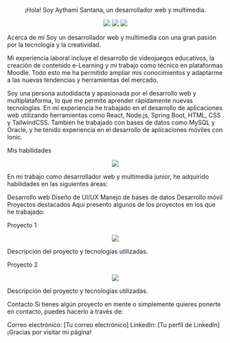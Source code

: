
<p align="center">
  ¡Hola! Soy Aythami Santana, un desarrollador web y multimedia.
</p>
<p align="center">
  <a href="[tu sitio web]"><img src="https://img.shields.io/badge/sitio%20web-MiSitioWeb-blue"></a>
  <a href="[tu linkedin]"><img src="https://img.shields.io/badge/linkedin-TuPerfilDeLinkedin-blue"></a>
  <a href="[tu correo]"><img src="https://img.shields.io/badge/Correo-TuCorreoElectrónico-blue"></a>
</p>
Acerca de mí
Soy un desarrollador web y multimedia con una gran pasión por la tecnología y la creatividad.

Mi experiencia laboral incluye el desarrollo de videojuegos educativos, la creación de contenido e-Learning y mi trabajo como técnico en plataformas Moodle. Todo esto me ha permitido ampliar mis conocimientos y adaptarme a las nuevas tendencias y herramientas del mercado.

Soy una persona autodidacta y apasionada por el desarrollo web y multiplataforma, lo que me permite aprender rápidamente nuevas tecnologías. En mi experiencia he trabajado en el desarrollo de aplicaciones web utilizando herramientas como React, Node.js, Spring Boot, HTML, CSS y TailwindCSS. También he trabajado con bases de datos como MySQL y Oracle, y he tenido experiencia en el desarrollo de aplicaciones móviles con Ionic.

Mis habilidades
<p align="center">
  <img src="https://i.imgur.com/8W9mxH1.png">
</p>
En mi trabajo como desarrollador web y multimedia junior, he adquirido habilidades en las siguientes áreas:

Desarrollo web
Diseño de UI/UX
Manejo de bases de datos
Desarrollo móvil
Proyectos destacados
Aquí presento algunos de los proyectos en los que he trabajado:

Proyecto 1
<p align="center">
  <img src="https://i.imgur.com/sZTjbS2.png">
</p>
Descripción del proyecto y tecnologías utilizadas.

Proyecto 2
<p align="center">
  <img src="https://i.imgur.com/MAwKKhJ.png">
</p>
Descripción del proyecto y tecnologías utilizadas.

Contacto
Si tienes algún proyecto en mente o simplemente quieres ponerte en contacto, puedes hacerlo a través de:

Correo electrónico: [Tu correo electrónico]
LinkedIn: [Tu perfil de LinkedIn]
¡Gracias por visitar mi página!
